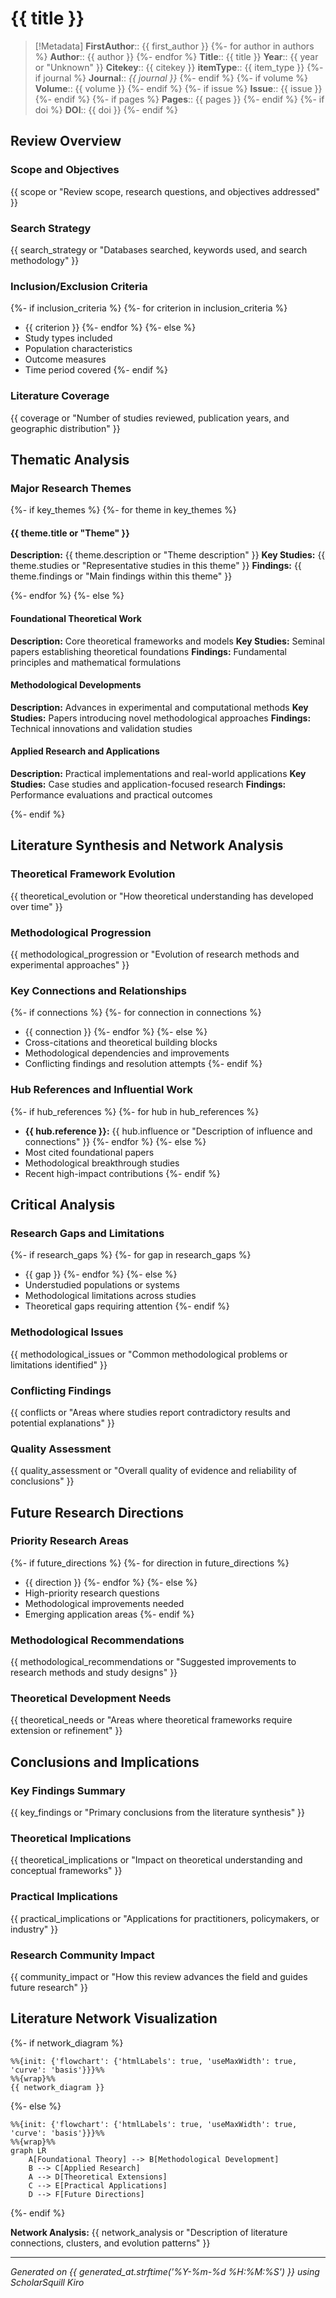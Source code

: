 # {{ title }}

> [!Metadata]
> **FirstAuthor**:: {{ first_author }}
{%- for author in authors %}
> **Author**:: {{ author }}
{%- endfor %}
> **Title**:: {{ title }}
> **Year**:: {{ year or "Unknown" }}
> **Citekey**:: {{ citekey }}
> **itemType**:: {{ item_type }}
{%- if journal %}
> **Journal**:: *{{ journal }}*
{%- endif %}
{%- if volume %}
> **Volume**:: {{ volume }}
{%- endif %}
{%- if issue %}
> **Issue**:: {{ issue }}
{%- endif %}
{%- if pages %}
> **Pages**:: {{ pages }}
{%- endif %}
{%- if doi %}
> **DOI**:: {{ doi }}
{%- endif %}

## Review Overview

### Scope and Objectives
{{ scope or "Review scope, research questions, and objectives addressed" }}

### Search Strategy
{{ search_strategy or "Databases searched, keywords used, and search methodology" }}

### Inclusion/Exclusion Criteria
{%- if inclusion_criteria %}
{%- for criterion in inclusion_criteria %}
- {{ criterion }}
{%- endfor %}
{%- else %}
- Study types included
- Population characteristics
- Outcome measures
- Time period covered
{%- endif %}

### Literature Coverage
{{ coverage or "Number of studies reviewed, publication years, and geographic distribution" }}

## Thematic Analysis

### Major Research Themes
{%- if key_themes %}
{%- for theme in key_themes %}

#### {{ theme.title or "Theme" }}
**Description:** {{ theme.description or "Theme description" }}
**Key Studies:** {{ theme.studies or "Representative studies in this theme" }}
**Findings:** {{ theme.findings or "Main findings within this theme" }}

{%- endfor %}
{%- else %}

#### Foundational Theoretical Work
**Description:** Core theoretical frameworks and models
**Key Studies:** Seminal papers establishing theoretical foundations
**Findings:** Fundamental principles and mathematical formulations

#### Methodological Developments
**Description:** Advances in experimental and computational methods
**Key Studies:** Papers introducing novel methodological approaches
**Findings:** Technical innovations and validation studies

#### Applied Research and Applications
**Description:** Practical implementations and real-world applications
**Key Studies:** Case studies and application-focused research
**Findings:** Performance evaluations and practical outcomes

{%- endif %}

## Literature Synthesis and Network Analysis

### Theoretical Framework Evolution
{{ theoretical_evolution or "How theoretical understanding has developed over time" }}

### Methodological Progression
{{ methodological_progression or "Evolution of research methods and experimental approaches" }}

### Key Connections and Relationships
{%- if connections %}
{%- for connection in connections %}
- {{ connection }}
{%- endfor %}
{%- else %}
- Cross-citations and theoretical building blocks
- Methodological dependencies and improvements
- Conflicting findings and resolution attempts
{%- endif %}

### Hub References and Influential Work
{%- if hub_references %}
{%- for hub in hub_references %}
- **{{ hub.reference }}:** {{ hub.influence or "Description of influence and connections" }}
{%- endfor %}
{%- else %}
- Most cited foundational papers
- Methodological breakthrough studies
- Recent high-impact contributions
{%- endif %}

## Critical Analysis

### Research Gaps and Limitations
{%- if research_gaps %}
{%- for gap in research_gaps %}
- {{ gap }}
{%- endfor %}
{%- else %}
- Understudied populations or systems
- Methodological limitations across studies
- Theoretical gaps requiring attention
{%- endif %}

### Methodological Issues
{{ methodological_issues or "Common methodological problems or limitations identified" }}

### Conflicting Findings
{{ conflicts or "Areas where studies report contradictory results and potential explanations" }}

### Quality Assessment
{{ quality_assessment or "Overall quality of evidence and reliability of conclusions" }}

## Future Research Directions

### Priority Research Areas
{%- if future_directions %}
{%- for direction in future_directions %}
- {{ direction }}
{%- endfor %}
{%- else %}
- High-priority research questions
- Methodological improvements needed
- Emerging application areas
{%- endif %}

### Methodological Recommendations
{{ methodological_recommendations or "Suggested improvements to research methods and study designs" }}

### Theoretical Development Needs
{{ theoretical_needs or "Areas where theoretical frameworks require extension or refinement" }}

## Conclusions and Implications

### Key Findings Summary
{{ key_findings or "Primary conclusions from the literature synthesis" }}

### Theoretical Implications
{{ theoretical_implications or "Impact on theoretical understanding and conceptual frameworks" }}

### Practical Implications
{{ practical_implications or "Applications for practitioners, policymakers, or industry" }}

### Research Community Impact
{{ community_impact or "How this review advances the field and guides future research" }}

## Literature Network Visualization

{%- if network_diagram %}
```mermaid
%%{init: {'flowchart': {'htmlLabels': true, 'useMaxWidth': true, 'curve': 'basis'}}}%%
%%{wrap}%%
{{ network_diagram }}
```
{%- else %}
```mermaid
%%{init: {'flowchart': {'htmlLabels': true, 'useMaxWidth': true, 'curve': 'basis'}}}%%
%%{wrap}%%
graph LR
    A[Foundational Theory] --> B[Methodological Development]
    B --> C[Applied Research]
    A --> D[Theoretical Extensions]
    C --> E[Practical Applications]
    D --> F[Future Directions]
```
{%- endif %}

**Network Analysis:** {{ network_analysis or "Description of literature connections, clusters, and evolution patterns" }}

---
*Generated on {{ generated_at.strftime('%Y-%m-%d %H:%M:%S') }} using ScholarSquill Kiro*